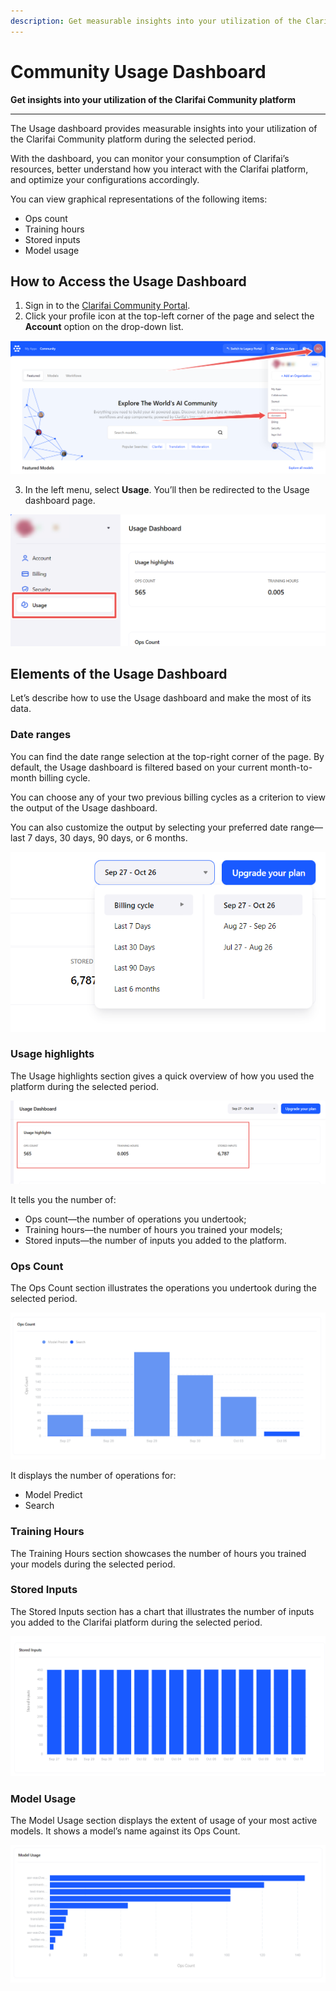 ```yaml
---
description: Get measurable insights into your utilization of the Clarifai Community platform
---
```


# Community Usage Dashboard

**Get insights into your utilization of the Clarifai Community platform**

<hr />

The Usage dashboard provides measurable insights into your utilization of the Clarifai Community platform during the selected period.

With the dashboard, you can monitor your consumption of Clarifai’s resources, better understand how you interact with the Clarifai platform, and optimize your configurations accordingly. 

You can view graphical representations of the following items:

- Ops count
- Training hours
- Stored inputs
- Model usage

## How to Access the Usage Dashboard

1. Sign in to the [Clarifai Community Portal](https://clarifai.com/explore).
2. Click your profile icon at the top-left corner of the page and select the **Account** option on the drop-down list.

![Access the usage dashboard](/img/community/usage_dashboard/access_usage_dashboard.png)

3. In the left menu, select **Usage**. You’ll then be redirected to the Usage dashboard page. 

![Usage dashboard page](/img/community/usage_dashboard/usage_dashboard_page.png)

## Elements of the Usage Dashboard

Let’s describe how to use the Usage dashboard and make the most of its data. 

### Date ranges

You can find the date range selection at the top-right corner of the page. By default, the Usage dashboard is filtered based on your current month-to-month billing cycle. 

You can choose any of your two previous billing cycles as a criterion to view the output of the Usage dashboard. 

You can also customize the output by selecting your preferred date range—last 7 days, 30 days, 90 days, or 6 months. 

![Date range](/img/community/usage_dashboard/date_range.png)

### Usage highlights

The Usage highlights section gives a quick overview of how you used the platform during the selected period.

![Usage highlights](/img/community/usage_dashboard/usage_highlights.png)

It tells you the number of:

- Ops count—the number of operations you undertook;
- Training hours—the number of hours you trained your models;
- Stored inputs—the number of inputs you added to the platform.

### Ops Count

The Ops Count section illustrates the operations you undertook during the selected period.

![Ops count](/img/community/usage_dashboard/ops_count.png)

It displays the number of operations for:

- Model Predict
- Search

### Training Hours

The Training Hours section showcases the number of hours you trained your models during the selected period.

### Stored Inputs

The Stored Inputs section has a chart that illustrates the number of inputs you added to the Clarifai platform during the selected period.

![Stored inputs](/img/community/usage_dashboard/stored_inputs.png)

### Model Usage

The Model Usage section displays the extent of usage of your most active models. It shows a model’s name against its Ops Count.

![Model usage](/img/community/usage_dashboard/model_usage.png)
